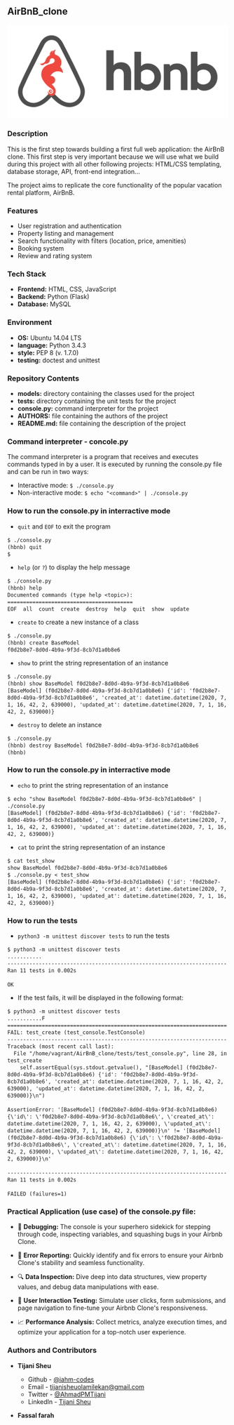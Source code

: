 ## AirBnB_clone
![AirBnB](./assets/AirBnB.png)

### Description
This is the first step towards building a first full web application: the AirBnB clone. This first step is very important because we will use what we build during this project with all other following projects: HTML/CSS templating, database storage, API, front-end integration...

The project aims to replicate the core functionality of the popular vacation rental platform, AirBnB.

### Features
* User registration and authentication
* Property listing and management
* Search functionality with filters (location, price, amenities)
* Booking system
* Review and rating system

### Tech Stack
* __Frontend:__ HTML, CSS, JavaScript
* __Backend:__ Python (Flask)
* __Database:__ MySQL

### Environment
* __OS:__ Ubuntu 14.04 LTS
* __language:__ Python 3.4.3
* __style:__ PEP 8 (v. 1.7.0)
* __testing:__ doctest and unittest

### Repository Contents
* __models:__ directory containing the classes used for the project
* __tests:__ directory containing the unit tests for the project
* __console.py:__ command interpreter for the project
* __AUTHORS:__ file containing the authors of the project
* __README.md:__ file containing the description of the project

### Command interpreter - concole.py
The command interpreter is a program that receives and executes commands typed in by a user. It is executed by running the console.py file and can be run in two ways:
* Interactive mode: `$ ./console.py`
* Non-interactive mode: `$ echo "<command>" | ./console.py`

### How to run the console.py in interractive mode
* `quit` and `EOF` to exit the program
```
$ ./console.py
(hbnb) quit
$
```

* `help` (or `?`) to display the help message
```
$ ./console.py
(hbnb) help
Documented commands (type help <topic>):
========================================
EOF  all  count  create  destroy  help  quit  show  update
```

* `create` to create a new instance of a class
```
$ ./console.py
(hbnb) create BaseModel
f0d2b8e7-8d0d-4b9a-9f3d-8cb7d1a0b8e6
```

* `show` to print the string representation of an instance
```
$ ./console.py
(hbnb) show BaseModel f0d2b8e7-8d0d-4b9a-9f3d-8cb7d1a0b8e6
[BaseModel] (f0d2b8e7-8d0d-4b9a-9f3d-8cb7d1a0b8e6) {'id': 'f0d2b8e7-8d0d-4b9a-9f3d-8cb7d1a0b8e6', 'created_at': datetime.datetime(2020, 7, 1, 16, 42, 2, 639000), 'updated_at': datetime.datetime(2020, 7, 1, 16, 42, 2, 639000)}
```

* `destroy` to delete an instance
```
$ ./console.py
(hbnb) destroy BaseModel f0d2b8e7-8d0d-4b9a-9f3d-8cb7d1a0b8e6
(hbnb)
```

### How to run the console.py in interractive mode
* `echo` to print the string representation of an instance
```
$ echo "show BaseModel f0d2b8e7-8d0d-4b9a-9f3d-8cb7d1a0b8e6" | ./console.py
[BaseModel] (f0d2b8e7-8d0d-4b9a-9f3d-8cb7d1a0b8e6) {'id': 'f0d2b8e7-8d0d-4b9a-9f3d-8cb7d1a0b8e6', 'created_at': datetime.datetime(2020, 7, 1, 16, 42, 2, 639000), 'updated_at': datetime.datetime(2020, 7, 1, 16, 42, 2, 639000)}
```

* `cat` to print the string representation of an instance
```
$ cat test_show
show BaseModel f0d2b8e7-8d0d-4b9a-9f3d-8cb7d1a0b8e6
$ ./console.py < test_show
[BaseModel] (f0d2b8e7-8d0d-4b9a-9f3d-8cb7d1a0b8e6) {'id': 'f0d2b8e7-8d0d-4b9a-9f3d-8cb7d1a0b8e6', 'created_at': datetime.datetime(2020, 7, 1, 16, 42, 2, 639000), 'updated_at': datetime.datetime(2020, 7, 1, 16, 42, 2, 639000)}
```

### How to run the tests
* `python3 -m unittest discover tests` to run the tests
```
$ python3 -m unittest discover tests
...........
----------------------------------------------------------------------
Ran 11 tests in 0.002s

OK
```
* If the test fails, it will be displayed in the following format:
```
$ python3 -m unittest discover tests
...........F
======================================================================
FAIL: test_create (test_console.TestConsole)
----------------------------------------------------------------------
Traceback (most recent call last):
  File "/home/vagrant/AirBnB_clone/tests/test_console.py", line 28, in test_create
    self.assertEqual(sys.stdout.getvalue(), "[BaseModel] (f0d2b8e7-8d0d-4b9a-9f3d-8cb7d1a0b8e6) {'id': 'f0d2b8e7-8d0d-4b9a-9f3d-8cb7d1a0b8e6', 'created_at': datetime.datetime(2020, 7, 1, 16, 42, 2, 639000), 'updated_at': datetime.datetime(2020, 7, 1, 16, 42, 2, 639000)}\n")

AssertionError: '[BaseModel] (f0d2b8e7-8d0d-4b9a-9f3d-8cb7d1a0b8e6) {\'id\': \'f0d2b8e7-8d0d-4b9a-9f3d-8cb7d1a0b8e6\', \'created_at\': datetime.datetime(2020, 7, 1, 16, 42, 2, 639000), \'updated_at\': datetime.datetime(2020, 7, 1, 16, 42, 2, 639000)}\n' != '[BaseModel] (f0d2b8e7-8d0d-4b9a-9f3d-8cb7d1a0b8e6) {\'id\': \'f0d2b8e7-8d0d-4b9a-9f3d-8cb7d1a0b8e6\', \'created_at\': datetime.datetime(2020, 7, 1, 16, 42, 2, 639000), \'updated_at\': datetime.datetime(2020, 7, 1, 16, 42, 2, 639000)}\n'

----------------------------------------------------------------------
Ran 11 tests in 0.002s

FAILED (failures=1)
```

### Practical Application (use case) of the console.py file:
* 🐛 __Debugging:__ The console is your superhero sidekick for stepping through code, inspecting variables, and squashing bugs in your Airbnb Clone.

* 🚨 __Error Reporting:__ Quickly identify and fix errors to ensure your Airbnb Clone's stability and seamless functionality.

* 🔍 __Data Inspection:__ Dive deep into data structures, view property values, and debug data manipulations with ease.

* 🔄 __User Interaction Testing:__ Simulate user clicks, form submissions, and page navigation to fine-tune your Airbnb Clone's responsiveness.

* 📈 __Performance Analysis:__ Collect metrics, analyze execution times, and optimize your application for a top-notch user experience.

### Authors and Contributors
* __Tijani Sheu__
    * Github - [@iahm-codes](https://www.github.com/iahm-codes)
    * Email - tijanisheuolamilekan@gmail.com
    * Twitter - [@AhmadPMTijani](https://twitter.com/AhmadPMTijani)
    * LinkedIn - [Tijani Sheu](https://www.linkedin.com/in/sheutijani/)

* __Fassal farah__
